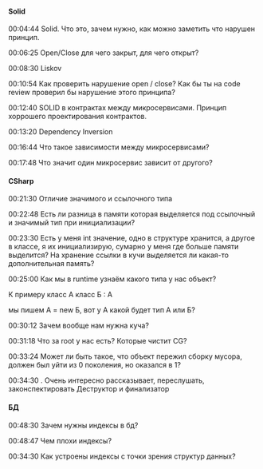 
#### Solid
00:04:44
Solid. Что это, зачем нужно, как можно заметить что нарушен принцип.

00:06:25
Open/Close для чего закрыт, для чего открыт?

00:08:30
Liskov 

00:10:54
Как проверить нарушение open / close? Как бы ты на code review проверил бы нарушение этого принципа?

00:12:40
SOLID в контрактах между микросервисами. Принцип хоррошего проектирования контрактов.

00:13:20
Dependency Inversion 

00:16:44
Что такое зависимости между микросервисами?

00:17:48
Что значит один микросервис зависит от другого?

#### CSharp
00:21:30
Отличие значимого и ссылочного типа

00:22:48
Есть ли разница в памяти которая выделяется под ссылочный и значимый тип при инициализации?

00:23:30
Есть у меня int значение, одно в структуре хранится, а другое в классе, я их инициализирую, сумарно у меня где больше памяти выделится? На хранение ссылки в кучи выделяется ли какая-то дополнительная память?


00:25:00
Как мы в runtime узнаём какого типа у нас объект? 

К примеру
класс А
класс Б : А

мы пишем
А = new Б,
вот у А какой будет тип А или Б?


00:30:12
Зачем вообще нам нужна куча?

00:31:18
Что за root у нас есть? Которые чистит CG?

00:33:24
Может ли быть такое, что объект пережил сборку мусора, должен был уйти из 0 поколения, но оказался в 1?

00:34:30 . Очень интересно рассказывает, переслушать, законспектировать
Деструктор и финализатор

#### БД
00:48:30 
Зачем нужны индексы в бд?

00:48:47
Чем плохи индексы?

00:34:30
Как устроены индексы с точки зрения структур данных?

